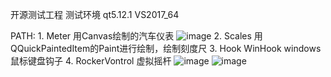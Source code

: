 开源测试工程
测试环境    qt5.12.1 VS2017_64

PATH:
    1.  Meter   用Canvas绘制的汽车仪表
    ![image](https://github.com/Li-sh-Smile/public-projects/tree/master/qml/Meter/%E6%95%88%E6%9E%9C%E5%9B%BE.jpg)
    2.  Scales  用QQuickPaintedItem的Paint进行绘制，绘制刻度尺
    3.  Hook    WinHook     windows鼠标键盘钩子
    4.  RockerVontrol 虚拟摇杆
    ![image](https://github.com/Li-sh-Smile/public-projects/tree/master/widget/RockerVontrol/RockerVontrol1.jpg)
    ![image](https://github.com/Li-sh-Smile/public-projects/tree/master/widget/RockerVontrol/RockerVontrol2.jpg)
	